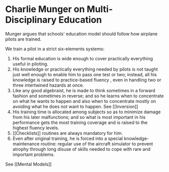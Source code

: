 # Charlie Munger on Multi-Disciplinary Education

Munger argues that schools' education model should follow how airplane pilots are trained.

We train a pilot in a strict six-elements systems:
1. His formal education is wide enough to cover practically everything useful in piloting.
2. His knowledge or practically everything needed by pilots is not taught just well enough to enable him to pass one test or two; instead, all his knowledge is raised  to practice-based fluency , even in handling two or three intertwined hazards at once.
3. Like any good algebraist, he is made to think sometimes in a forward fashion and sometimes in reverse; and so he learns when to concentrate on what he wants to happen and also when to concentrate mostly on avoiding what he does not want to happen. See [[Inversion]]
4. His training time is allocated among subjects so as to minimize damage from his later malfunctions; and so what is most important in his performance gets the most training coverage and is raised to the highest fluency levels.
5. [[Checklists]]  routines are always mandatory for him.
6. Even after original training, he is forced into a special knowledge-maintenance routine: regular use of the aircraft simulator to prevent atrophy through long disuse of skills needed to cope with rare and important problems.




See [[Mental Models]]
